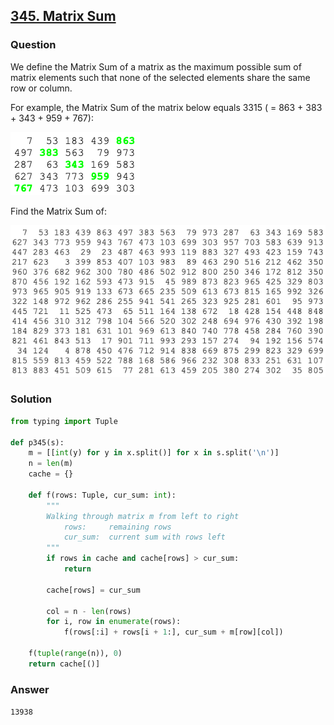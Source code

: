 ## **[345. Matrix Sum](https://projecteuler.net/problem=345)**

### Question
We define the Matrix Sum of a matrix as the maximum possible sum of matrix elements such that 
none of the selected elements share the same row or column.

For example, the Matrix Sum of the matrix below equals 3315 ( = 863 + 383 + 343 + 959 + 767):

![im](./images/p345_1.png)

Find the Matrix Sum of:

![im](./images/p345_2.png)

### Solution

```python
from typing import Tuple

def p345(s):
    m = [[int(y) for y in x.split()] for x in s.split('\n')]
    n = len(m)
    cache = {}

    def f(rows: Tuple, cur_sum: int):
        """
        Walking through matrix m from left to right
            rows:     remaining rows
            cur_sum:  current sum with rows left
        """
        if rows in cache and cache[rows] > cur_sum:
            return

        cache[rows] = cur_sum

        col = n - len(rows)
        for i, row in enumerate(rows):
            f(rows[:i] + rows[i + 1:], cur_sum + m[row][col])

    f(tuple(range(n)), 0)
    return cache[()]
```

### Answer 
`13938`
